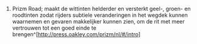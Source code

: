 1. Prizm Road; maakt de wittinten helderder en versterkt geel-, groen- en roodtinten zodat rijders subtiele veranderingen in het wegdek kunnen waarnemen en gevaren makkelijker kunnen zien, om de rit met meer vertrouwen tot een goed einde te brengen^[http://press.oakley.com/prizm/nl/#/intro]